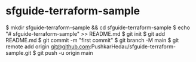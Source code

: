 # sfguide-terraform-sample
$ mkdir sfguide-terraform-sample && cd sfguide-terraform-sample
$ echo "# sfguide-terraform-sample" >> README.md
$ git init
$ git add README.md
$ git commit -m "first commit"
$ git branch -M main
$ git remote add origin git@github.com:PushkarHedau/sfguide-terraform-sample.git
$ git push -u origin main
